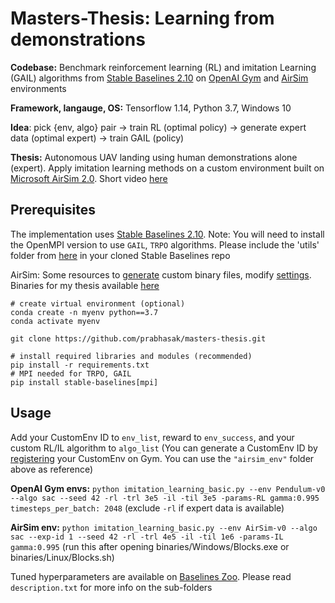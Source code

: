 Masters-Thesis: Learning from demonstrations
==========================
**Codebase:** Benchmark reinforcement learning (RL) and imitation Learning (GAIL) algorithms from [Stable Baselines 2.10](https://stable-baselines.readthedocs.io/en/master/index.html) on [OpenAI Gym](https://gym.openai.com/) and [AirSim](https://microsoft.github.io/AirSim/) environments

**Framework, langauge, OS:** Tensorflow 1.14, Python 3.7, Windows 10

**Idea**: pick {env, algo} pair -> train RL (optimal policy) -> generate expert data (optimal expert) -> train GAIL (policy)

**Thesis:** Autonomous UAV landing using human demonstrations alone (expert). Apply imitation learning methods on a custom environment built on [Microsoft AirSim 2.0](https://microsoft.github.io/AirSim/). Short video [here](https://www.youtube.com/watch?v=oj4y8GOq4gk&feature=youtu.be)

Prerequisites
-------------
The implementation uses [Stable Baselines 2.10](https://stable-baselines.readthedocs.io/en/master/guide/install.html). Note: You will need to install the OpenMPI version to use ``GAIL``, ``TRPO`` algorithms. Please include the 'utils' folder from [here](https://github.com/araffin/rl-baselines-zoo) in your cloned Stable Baselines repo

AirSim: Some resources to [generate](https://microsoft.github.io/AirSim/build_windows/) custom binary files, modify [settings](https://microsoft.github.io/AirSim/settings/). Binaries for my thesis available [here](https://drive.google.com/drive/folders/1PFYkOlqb0DLcVoSsaSNGZVJif1VGeGuK?usp=sharing)

```
# create virtual environment (optional)
conda create -n myenv python==3.7
conda activate myenv

git clone https://github.com/prabhasak/masters-thesis.git

# install required libraries and modules (recommended)
pip install -r requirements.txt
# MPI needed for TRPO, GAIL
pip install stable-baselines[mpi]
```

Usage
-------------
Add your CustomEnv ID to ``env_list``, reward to ``env_success``, and your custom RL/IL algorithm to ``algo_list`` (You can generate a CustomEnv ID by [registering](https://medium.com/@apoddar573/making-your-own-custom-environment-in-gym-c3b65ff8cdaa) your CustomEnv on Gym. You can use the ``"airsim_env"`` folder above as reference)

**OpenAI Gym envs:** ``python imitation_learning_basic.py --env Pendulum-v0 --algo sac --seed 42 -rl -trl 3e5 -il -til 3e5 -params-RL gamma:0.995 timesteps_per_batch: 2048`` (exclude ``-rl`` if expert data is available)

**AirSim env:** ``python imitation_learning_basic.py --env AirSim-v0 --algo sac --exp-id 1 --seed 42 -rl -trl 4e5 -il -til 1e6 -params-IL gamma:0.995`` (run this after opening binaries/Windows/Blocks.exe or binaries/Linux/Blocks.sh)

Tuned hyperparameters are available on [Baselines Zoo](https://github.com/araffin/rl-baselines-zoo/tree/master/hyperparams). Please read ``description.txt`` for more info on the sub-folders
